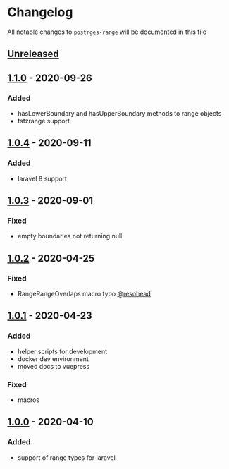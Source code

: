 # Changelog

All notable changes to `postrges-range` will be documented in this file

## [Unreleased]

## [1.1.0] - 2020-09-26

### Added

- hasLowerBoundary and hasUpperBoundary methods to range objects
- tstzrange support 

## [1.0.4] - 2020-09-11

### Added

- laravel 8 support

## [1.0.3] - 2020-09-01

### Fixed

- empty boundaries not returning null

## [1.0.2] - 2020-04-25

### Fixed

- RangeRangeOverlaps macro typo [@resohead](https://github.com/resohead)

## [1.0.1] - 2020-04-23

### Added

- helper scripts for development
- docker dev environment
- moved docs to vuepress

### Fixed

- macros

## [1.0.0] - 2020-04-10

### Added

- support of range types for laravel

[unreleased]: https://github.com/belamov/postgres-range/compare/1.1.0...HEAD
[1.1.0]: https://github.com/belamov/postgres-range/compare/1.0.4...1.1.0
[1.0.4]: https://github.com/belamov/postgres-range/compare/1.0.3...1.0.4
[1.0.3]: https://github.com/belamov/postgres-range/compare/1.0.2...1.0.3
[1.0.2]: https://github.com/belamov/postgres-range/compare/1.0.1...1.0.2
[1.0.1]: https://github.com/belamov/postgres-range/compare/1.0.0...1.0.1
[1.0.0]: https://github.com/belamov/postgres-range/releases/tag/1.0.0